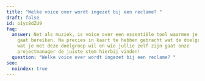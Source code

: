 ```yaml
---
title: "Welke voice over wordt ingezet bij een reclame? "
draft: false
id: o1yc8dZU9
faq:
  answer: Net als muziek, is voice over een essentiële tool waarmee je jouw doelen
    gaat bereiken. Na precies in kaart te hebben gebracht wat de doelgroep is,
    wat je met deze doelgroep wil en wie jullie zelf zijn gaat onze
    projectmanager de juiste stem hierbij vinden!
  question: "Welke voice over wordt ingezet bij een reclame? "
seo:
  noindex: true
---
```

